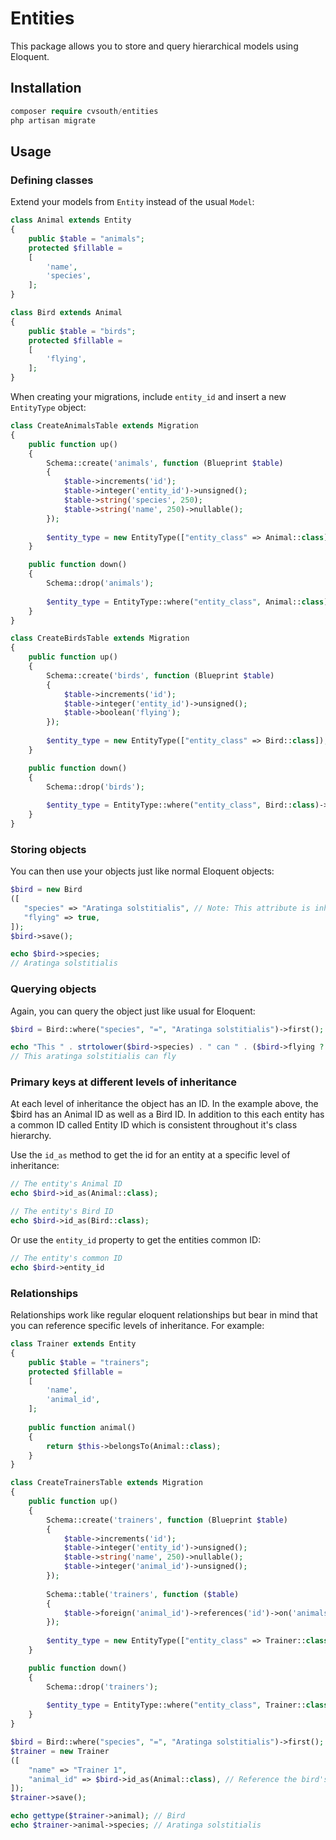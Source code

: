 # Entities

This package allows you to store and query hierarchical models using Eloquent.

## Installation

```php
composer require cvsouth/entities
php artisan migrate
```

## Usage

### Defining classes

Extend your models from `Entity` instead of the usual `Model`:

```php
class Animal extends Entity
{
    public $table = "animals";
    protected $fillable =
    [
        'name',
        'species',
    ];
}
```

```php
class Bird extends Animal
{
    public $table = "birds";
    protected $fillable =
    [
        'flying',
    ];
}
```

When creating your migrations, include `entity_id` and insert a new `EntityType` object:

```php
class CreateAnimalsTable extends Migration
{
    public function up()
    {
        Schema::create('animals', function (Blueprint $table)
        {
            $table->increments('id');
            $table->integer('entity_id')->unsigned();
            $table->string('species', 250);
            $table->string('name', 250)->nullable();
        });
        
        $entity_type = new EntityType(["entity_class" => Animal::class]); $entity_type->save();
    }

    public function down()
    {
        Schema::drop('animals');
                
        $entity_type = EntityType::where("entity_class", Animal::class)->first(); if($entity_type) EntityType::destroy([$entity_type->id]);
    }
}
```

```php
class CreateBirdsTable extends Migration
{
    public function up()
    {
        Schema::create('birds', function (Blueprint $table)
        {
            $table->increments('id');
            $table->integer('entity_id')->unsigned();
            $table->boolean('flying');
        });
        
        $entity_type = new EntityType(["entity_class" => Bird::class]); $entity_type->save();
    }

    public function down()
    {
        Schema::drop('birds');
        
        $entity_type = EntityType::where("entity_class", Bird::class)->first(); if($entity_type) EntityType::destroy([$entity_type->id]);
    }
}
```

### Storing objects

You can then use your objects just like normal Eloquent objects:

```php
$bird = new Bird
([
   "species" => "Aratinga solstitialis", // Note: This attribute is inherited from Animal
   "flying" => true,
]);
$bird->save();

echo $bird->species;
// Aratinga solstitialis
```

### Querying objects

Again, you can query the object just like usual for Eloquent:

```php
$bird = Bird::where("species", "=", "Aratinga solstitialis")->first();

echo "This " . strtolower($bird->species) . " can " . ($bird->flying ? "" : "not ") . "fly";
// This aratinga solstitialis can fly 
```

### Primary keys at different levels of inheritance

At each level of inheritance the object has an ID. In the example above, the $bird has an Animal ID as well as a Bird ID. In addition to this each entity has a common ID called Entity ID which is consistent throughout it's class hierarchy.

Use the `id_as` method to get the id for an entity at a specific level of inheritance:

```php
// The entity's Animal ID
echo $bird->id_as(Animal::class);

// The entity's Bird ID
echo $bird->id_as(Bird::class);
```

Or use the `entity_id` property to get the entities common ID:

```php
// The entity's common ID
echo $bird->entity_id
```

### Relationships

Relationships work like regular eloquent relationships but bear in mind that you can reference specific levels of inheritance. For example:

```php
class Trainer extends Entity
{
    public $table = "trainers";
    protected $fillable =
    [
        'name',
        'animal_id',
    ];
    
    public function animal()
    {
        return $this->belongsTo(Animal::class);
    }
}
```

```php
class CreateTrainersTable extends Migration
{
    public function up()
    {
        Schema::create('trainers', function (Blueprint $table)
        {
            $table->increments('id');
            $table->integer('entity_id')->unsigned();
            $table->string('name', 250)->nullable();
            $table->integer('animal_id')->unsigned();
        });
        
        Schema::table('trainers', function ($table)
        {
            $table->foreign('animal_id')->references('id')->on('animals')->onDelete('cascade');
        });
        
        $entity_type = new EntityType(["entity_class" => Trainer::class]); $entity_type->save();
    }

    public function down()
    {
        Schema::drop('trainers');
                
        $entity_type = EntityType::where("entity_class", Trainer::class)->first(); if($entity_type) EntityType::destroy([$entity_type->id]);
    }
}
```

```php
$bird = Bird::where("species", "=", "Aratinga solstitialis")->first();
$trainer = new Trainer
([
    "name" => "Trainer 1",
    "animal_id" => $bird->id_as(Animal::class), // Reference the bird's Animal ID
]);
$trainer->save();

echo gettype($trainer->animal); // Bird
echo $trainer->animal->species; // Aratinga solstitialis
```
